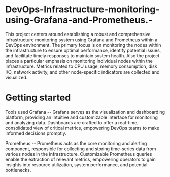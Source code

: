 # DevOps-Infrastructure-monitoring-using-Grafana-and-Prometheus.-

This project centers around establishing a robust and comprehensive infrastructure monitoring system using Grafana and Prometheus within a DevOps environment. The primary focus is on monitoring the nodes within the infrastructure to ensure optimal performance, identify potential issues, and facilitate timely responses to maintain system health.
Also the project places a particular emphasis on monitoring individual nodes within the infrastructure. Metrics related to CPU usage, memory consumption, disk I/O, network activity, and other node-specific indicators are collected and visualized.

# Getting started 
Tools used 
Grafana -- 
Grafana serves as the visualization and dashboarding platform, providing an intuitive and customizable interface for monitoring and analyzing data.
Dashboards are crafted to offer a real-time, consolidated view of critical metrics, empowering DevOps teams to make informed decisions promptly.

Prometheus -- 
Prometheus acts as the core monitoring and alerting component, responsible for collecting and storing time-series data from various nodes in the infrastructure.
Customizable Prometheus queries enable the extraction of relevant metrics, empowering operators to gain insights into resource utilization, system performance, and potential bottlenecks.
